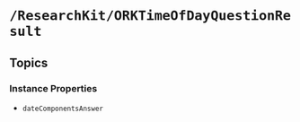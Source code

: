 # ``/ResearchKit/ORKTimeOfDayQuestionResult``

<!-- The content below this line is auto-generated and is redundant. You should either incorporate it into your content above this line or delete it. -->

## Topics

### Instance Properties

- ``dateComponentsAnswer``